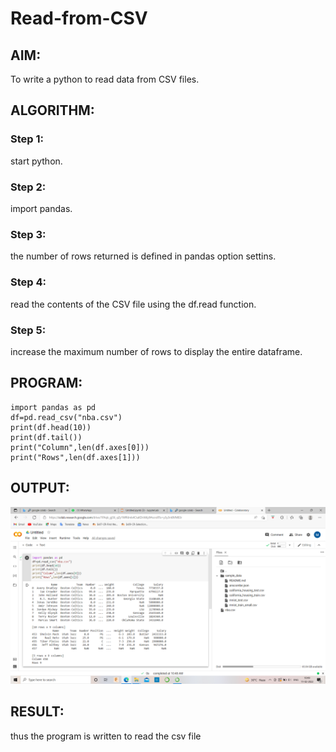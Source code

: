 # Read-from-CSV

## AIM: 

To write a python to read data from CSV files.

## ALGORITHM:
### Step 1:  

start python.

### Step 2:

import pandas.

### Step 3:

the number of rows returned is defined in pandas option settins.

### Step 4:

read the contents of the CSV file using the df.read function.

### Step 5:

increase the maximum number of rows to display the entire dataframe.

## PROGRAM:
```
import pandas as pd
df=pd.read_csv("nba.csv")
print(df.head(10))
print(df.tail())
print("Column",len(df.axes[0]))
print("Rows",len(df.axes[1]))
```

## OUTPUT:
![Output](.//e1.PNG)

## RESULT:
thus the program is written to read the csv file
